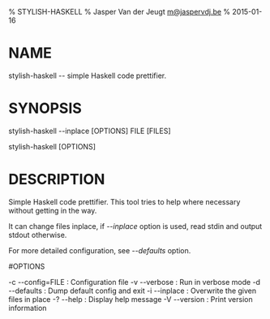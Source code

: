 % STYLISH-HASKELL
% Jasper Van der Jeugt <m@jaspervdj.be>
% 2015-01-16
# NAME

stylish-haskell -- simple Haskell code prettifier.

# SYNOPSIS

stylish-haskell --inplace \[OPTIONS] FILE [FILES]

stylish-haskell \[OPTIONS]

# DESCRIPTION

Simple Haskell code prettifier. This tool tries to help where
necessary without getting in the way.

It can change files inplace, if *--inplace* option is used,
read stdin and output stdout otherwise.

For more detailed configuration, see *--defaults* option.

#OPTIONS

-c --config=FILE
:    Configuration file
-v --verbose
:    Run in verbose mode
-d --defaults
:    Dump default config and exit
-i --inplace
:    Overwrite the given files in place
-? --help
:    Display help message
-V --version
:    Print version information
